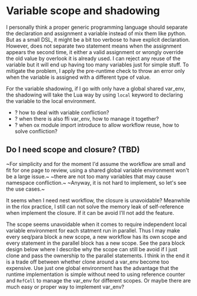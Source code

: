 # Variable scope and shadowing

I personally think a proper generic programming language should separate the declaration and assignment a variable instead of mix them like python.
But as a small DSL, it might be a bit too verbose to have explicit declaration.
However, does not separate two statement means when the assignment appears the second time, it either a valid assignment or wrongly override the old value by overlook it is already used.
I can reject any reuse of the variable but it will end up having too many variables just for simple stuff.
To mitigate the problem, I apply the pre-runtime check to throw an error only when the variable is assigned with a different type of value.

For the variable shadowing, if I go with only have a global shared var_env, the shadowing will take the Lua way by using `local` keyword to declaring the variable to the local environment.

- ? how to deal with variable confliction?
- ? when there is also ffi var_env, how to manage it together?
- ? when ox module import introduce to allow workflow reuse, how to solve confliction?

## Do I need scope and closure? (TBD)

~For simplicity and for the moment I'd assume the workflow are small and fit for one page to review, using a shared global variable environment won't be a large issue.~
~there are not too many variables that may cause namespace confliction.~ 
~Anyway, it is not hard to implement, so let's see the use cases.~

It seems when I need nest workflow, the closure is unavoidable?
Meanwhile in the rlox practice, I still can not solve the memory leak of self-reference when implement the closure.
If it can be avoid I'll not add the feature.

The scope seems unavoidable when it comes to require independent local variable environment for each statment run in parallel.
Thus I may make every seq/para block a new scope, a new workflow has its own scope and every statement in the parallel block has a new scope.
See the para block design below where I describe why the scope can still be avoid if I just clone and pass the ownership to the parallel statements.
I think in the end it is a trade off between whether clone around a var_env become too expensive.
Use just one global environment has the advantage that the runtime implementation is simple without need to using reference counter and `RefCell` to manage the var_env for different scopes.
Or maybe there are much easy or proper way to implement var_env?

